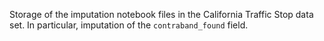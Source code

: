 Storage of the imputation notebook files in the California Traffic Stop data set. In particular, imputation of the `contraband_found` field.
